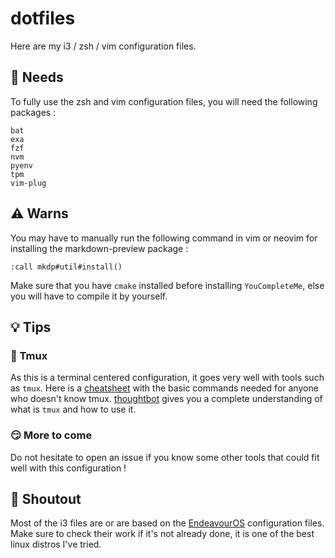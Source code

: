 # dotfiles
Here are my i3 / zsh / vim configuration files. 

## :file_folder: Needs
To fully use the zsh and vim configuration files, you will need the following
packages :
```shell
bat
exa
fzf
nvm
pyenv
tpm
vim-plug
```

## :warning: Warns
You may have to manually run the following command in vim or neovim for
installing the markdown-preview package :
```vim
:call mkdp#util#install()
```
Make sure that you have `cmake` installed before installing `YouCompleteMe`,
else you will have to compile it by yourself.

## :bulb: Tips

### :shell: Tmux
As this is a terminal centered configuration, it goes very well with tools such
as `tmux`. Here is a [cheatsheet](/TMUX.md) with the basic commands needed for anyone who
doesn't know tmux. [thoughtbot](https://thoughtbot.com/upcase/tmux) gives you a
complete understanding of what is `tmux` and how to use it.

### :smirk: More to come
Do not hesitate to open an issue if you know some other tools that could fit
well with this configuration !

## :loudspeaker: Shoutout
Most of the i3 files are or are based on the [EndeavourOS](https://endeavouros.com) configuration files.\
Make sure to check their work if it's not already done, it is one of the best
linux distros I've tried.

